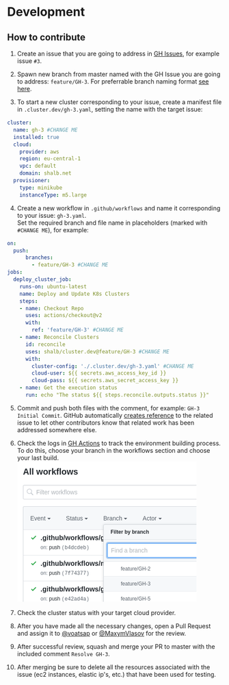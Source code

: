 # Development

## How to contribute 

1. Create an issue that you are going to address in [GH Issues](https://github.com/shalb/cluster.dev/issues), for example issue `#3`.


2. Spawn new branch from master named with the GH Issue you are going to address: `feature/GH-3`. For preferrable branch naming format [see here](https://github.com/pdffiller/styleguide-hooks/#branch-naming-format). 


3. To start a new cluster corresponding to your issue, create a manifest file in `.cluster.dev/gh-3.yaml`, setting the name with the target issue:
```yaml
cluster:
  name: gh-3 #CHANGE ME
  installed: true
  cloud: 
    provider: aws
    region: eu-central-1
    vpc: default
    domain: shalb.net
  provisioner:
    type: minikube
    instanceType: m5.large
```

4. Create a new workflow in `.github/workflows` and name it corresponding to your issue: `gh-3.yaml`.  
Set the required branch and file name in placeholders (marked with `#CHANGE ME`), for example:
```yaml
on:
  push:
      branches:
        - feature/GH-3 #CHANGE ME
jobs:
  deploy_cluster_job:
    runs-on: ubuntu-latest
    name: Deploy and Update K8s Clusters
    steps:
    - name: Checkout Repo
      uses: actions/checkout@v2
      with:
        ref: 'feature/GH-3' #CHANGE ME
    - name: Reconcile Clusters
      id: reconcile
      uses: shalb/cluster.dev@feature/GH-3 #CHANGE ME
      with:
        cluster-config: './.cluster.dev/gh-3.yaml' #CHANGE ME
        cloud-user: ${{ secrets.aws_access_key_id }}
        cloud-pass: ${{ secrets.aws_secret_access_key }}
    - name: Get the execution status
      run: echo "The status ${{ steps.reconcile.outputs.status }}"
```

5. Commit and push both files with the comment, for example: `GH-3 Initial Commit`. GitHub automatically [creates reference](https://help.github.com/en/github/writing-on-github/autolinked-references-and-urls#issues-and-pull-requests) to the related issue to let other contributors know that related work has been addressed somewhere else.

6. Check the logs in [GH Actions](https://github.com/shalb/cluster.dev/actions) to track the environment building process. To do this, choose your branch in the workflows section and choose your last build.  
![select the branch](docs/images/contributing.md-select-the-branch.png)  

7. Check the cluster status with your target cloud provider.

8. After you have made all the necessary changes, open a Pull Request and assign it to [@voatsap](https://github.com/voatsap) or [@MaxymVlasov](https://github.com/MaxymVlasov) for the review.

9. After successful review, squash and merge your PR to master with the included comment `Resolve GH-3`.

10. After merging be sure to delete all the resources associated with the issue (ec2 instances, elastic ip's, etc.) that have been used for testing.
